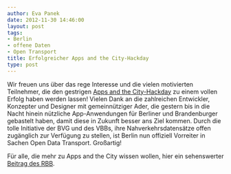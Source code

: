 ```yaml
---
author: Eva Panek
date: 2012-11-30 14:46:00
layout: post
tags:
- Berlin
- offene Daten
- Open Transport
title: Erfolgreicher Apps and the City-Hackday
type: post
---
```


Wir freuen uns über das rege Interesse und die vielen motivierten Teilnehmer, die den gestrigen [Apps and the City-Hackday](http://appsandthecity.net) zu einem vollen Erfolg haben werden lassen! Vielen Dank an die zahlreichen Entwickler, Konzepter und Designer mit gemeinnütziger Ader, die gestern bis in die Nacht hinein nützliche App-Anwendungen für Berliner und Brandenburger gebastelt haben, damit diese in Zukunft besser ans Ziel kommen. Durch die tolle Initiative der BVG und des VBBs, ihre Nahverkehrsdatensätze offen zugänglich zur Verfügung zu stellen, ist Berlin nun offiziell Vorreiter in Sachen Open Data Transport. Großartig!

Für alle, die mehr zu Apps and the City wissen wollen, hier ein sehenswerter [Beitrag des RBB](http://http-stream.rbb-online.de/rbb/abendschau/abendschau_20121129_vbb_m_16_9_512x288.mp4).